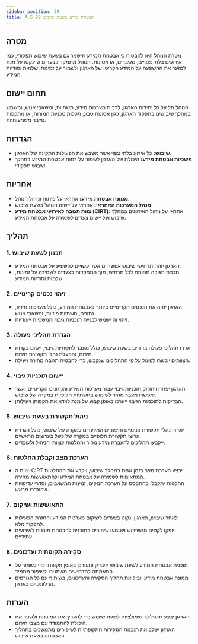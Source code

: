 ```yaml
---
sidebar_position: 29  
title: A.5.29 אבטחת מידע בשעת שיבוש
---
```


## מטרה
מטרת הנוהל היא להבטיח כי אבטחת המידע תישמר גם בשעת שיבוש תפקודי, כמו אירועים בלתי צפויים, משברים, או אסונות. הנוהל מתמקד בצעדים שיינקטו על מנת למזער את ההשפעה על המידע הקריטי של הארגון ולשמור על זמינות, שלמות וסודיות המידע.

## תחום יישום
הנוהל חל על כל יחידות הארגון, לרבות מערכות מידע, תשתיות, ומשאבי אנוש, ומשמש במהלך שיבושים בתפקוד הארגון, כגון אסונות טבע, תקלות טכניות חמורות, או מתקפות סייבר משמעותיות.

## הגדרות
- **שיבוש:** כל אירוע בלתי צפוי אשר משבש את הפעילות התקינה של הארגון.
- **משכיות אבטחת מידע:** היכולת של הארגון לשמור על רמות אבטחת המידע במהלך שיבוש תפקודי.

## אחריות
- **ממונה אבטחת מידע:** אחראי על פיתוח וניהול הנוהל.
- **מנהל המערכות האחראי:** אחראי על יישום הנוהל בשעת שיבוש.
- **צוות תגובה לאירועי אבטחת מידע (CIRT):** אחראי על ניהול האירועים במהלך שיבוש ועל יישום צעדים לשמירה על אבטחת המידע.

## תהליך

### 1. תכנון לשעת שיבוש
- הארגון יזהה תרחישי שיבוש אפשריים אשר עשויים להשפיע על אבטחת המידע.
- תכנית תגובה תפותח לכל תרחיש, תוך התמקדות בצעדים לשמירה על זמינות, שלמות וסודיות המידע.

### 2. זיהוי נכסים קריטיים
- הארגון יזהה את הנכסים הקריטיים ביותר לאבטחת המידע, כולל מערכות מידע, נתונים, תשתיות פיזיות, ומשאבי אנוש.
- זיהוי זה ישמש לבניית תוכניות גיבוי והמשכיות ייעודיות.

### 3. הגדרת תהליכי פעולה
- יוגדרו תהליכי פעולה ברורים בשעת שיבוש, כולל מעבר לתשתיות גיבוי, יישום בקרות חירום, והפעלת נהלי תקשורת חירום.
- הצוותים יוכשרו לפעול על פי התהליכים שנקבעו, כדי להבטיח תגובה מהירה ויעילה.

### 4. יישום תוכניות גיבוי
- הארגון יפתח ויתחזק תוכניות גיבוי עבור מערכות המידע והנתונים הקריטיים, אשר יאפשרו מעבר מהיר לשימוש בתשתיות חלופיות במקרה של שיבוש.
- הבדיקות לתוכניות הגיבוי ייערכו באופן קבוע על מנת לוודא את תקפותן ויעילותן.

### 5. ניהול תקשורת בשעת שיבוש
- יוגדרו נהלי תקשורת פנימיים וחיצוניים המיועדים למקרה של שיבוש, כולל הגדרת ערוצי תקשורת חלופיים במקרה של כשל בערוצים הראשיים.
- ייקבעו תהליכים להעברת מידע מהיר והחלטות לצוותי הניהול ולעובדים.

### 6. הערכת מצב וקבלת החלטות
- צוות ה-CIRT יבצע הערכת מצב בזמן אמת במהלך שיבוש, ויקבע את ההחלטות המתאימות לשמירה על אבטחת המידע ולהתאוששות מהירה.
- החלטות יתקבלו בהתבסס על הערכת הנזקים, זמינות המשאבים, וסדרי עדיפויות שהוגדרו מראש.

### 7. התאוששות ושיקום
- לאחר שיבוש, הארגון ינקוט בצעדים לשיקום מערכות המידע והחזרת הפעילות לתפקוד מלא.
- יופקו לקחים מהשיבוש ויוטמעו שיפורים בתוכנית להבטחת מוכנות לאירועים עתידיים.

### 8. סקירה תקופתית ועדכונים
- תוכנית אבטחת המידע לשעת שיבוש תיבדק ותעודכן באופן תקופתי כדי לשמור על התאמתה לתרחישים משתנים ולשיפור מתמיד.
- ממונה אבטחת מידע יוביל את תהליך הסקירה והעדכונים, בשיתוף עם כל הגורמים הרלוונטיים בארגון.

## הערות
- הארגון יבצע תרגילים וסימולציות לשעת שיבוש כדי להעריך את המוכנות ולשפר את היכולת להתמודד עם מצבי חירום.
- הארגון ישלב את תובנות הסקירות התקופתיות לשיפורים מתמשכים בתהליך האבטחה בשעת שיבוש.